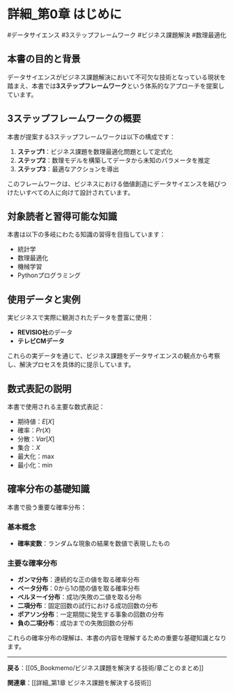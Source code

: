 # 詳細_第0章 はじめに

#データサイエンス #3ステップフレームワーク #ビジネス課題解決 #数理最適化

## 本書の目的と背景

データサイエンスがビジネス課題解決において不可欠な技術となっている現状を踏まえ、本書では**3ステップフレームワーク**という体系的なアプローチを提案しています。

## 3ステップフレームワークの概要

本書が提案する3ステップフレームワークは以下の構成です：

1. **ステップ1**：ビジネス課題を数理最適化問題として定式化
2. **ステップ2**：数理モデルを構築してデータから未知のパラメータを推定
3. **ステップ3**：最適なアクションを導出

このフレームワークは、ビジネスにおける価値創造にデータサイエンスを結びつけたいすべての人に向けて設計されています。

## 対象読者と習得可能な知識

本書は以下の多岐にわたる知識の習得を目指しています：

- 統計学
- 数理最適化  
- 機械学習
- Pythonプログラミング

## 使用データと実例

実ビジネスで実際に観測されたデータを豊富に使用：

- **REVISIO社**のデータ
- **テレビCMデータ**

これらの実データを通じて、ビジネス課題をデータサイエンスの観点から考察し、解決プロセスを具体的に提示しています。

## 数式表記の説明

本書で使用される主要な数式表記：

- 期待値：$E[X]$
- 確率：$Pr(X)$  
- 分散：$Var[X]$
- 集合：$X$
- 最大化：$\max$
- 最小化：$\min$

## 確率分布の基礎知識

本書で扱う重要な確率分布：

### 基本概念
- **確率変数**：ランダムな現象の結果を数値で表現したもの

### 主要な確率分布
- **ガンマ分布**：連続的な正の値を取る確率分布
- **ベータ分布**：0から1の間の値を取る確率分布  
- **ベルヌーイ分布**：成功/失敗の二値を取る分布
- **二項分布**：固定回数の試行における成功回数の分布
- **ポアソン分布**：一定期間に発生する事象の回数の分布
- **負の二項分布**：成功までの失敗回数の分布

これらの確率分布の理解は、本書の内容を理解するための重要な基礎知識となります。

---

**戻る**：[[05_Bookmemo/ビジネス課題を解決する技術/章ごとのまとめ]]

**関連章**：[[詳細_第1章 ビジネス課題を解決する技術]]
